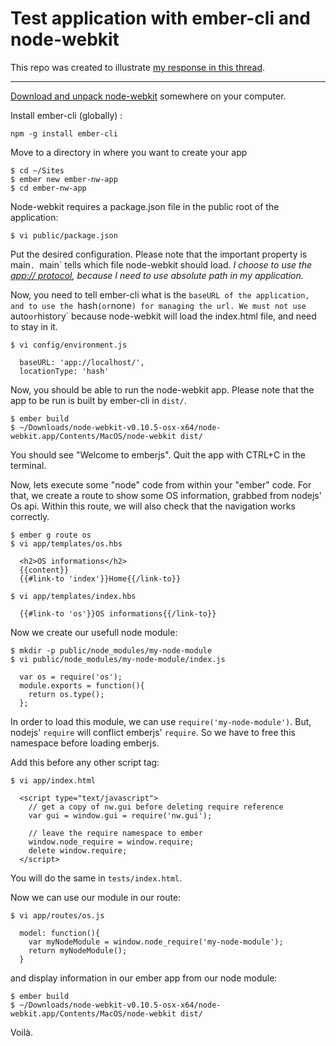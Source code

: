 Test application with ember-cli and node-webkit
==========

This repo was created to illustrate [my response in this thread](http://discuss.emberjs.com/t/node-webkit-es6-amd-and-commonjs-resolved/4750/26).

---

[Download and unpack node-webkit](https://github.com/rogerwang/node-webkit) somewhere on your computer.

Install ember-cli (globally) : 

```
npm -g install ember-cli
```

Move to a directory in where you want to create your app

```
$ cd ~/Sites
$ ember new ember-nw-app
$ cd ember-nw-app
```

Node-webkit requires a package.json file in the public root of the application:

```
$ vi public/package.json
```

Put the desired configuration. Please note that the important property is main`.
`main` tells which file node-webkit should load. 
_I choose to use the [app:// protocol](https://github.com/rogerwang/node-webkit/wiki/App%20protocol), 
because I need to use absolute path in my application._

Now, you need to tell ember-cli what is the `baseURL of the application, and to use the `hash` (or `none`)
for managing the url. We must not use `auto` or `history` because node-webkit 
will load the index.html file, and need to stay in it.

```
$ vi config/environment.js
  
  baseURL: 'app://localhost/',
  locationType: 'hash'
```

Now, you should be able to run the node-webkit app.
Please note that the app to be run is built by ember-cli in `dist/`.

```
$ ember build
$ ~/Downloads/node-webkit-v0.10.5-osx-x64/node-webkit.app/Contents/MacOS/node-webkit dist/
```

You should see "Welcome to emberjs".
Quit the app with CTRL+C in the terminal.

Now, lets execute some "node" code from within your "ember" code.
For that, we create a route to show some OS information, grabbed from nodejs' Os api.
Within this route, we will also check that the navigation works correctly.

```
$ ember g route os
$ vi app/templates/os.hbs

  <h2>OS informations</h2>
  {{content}}
  {{#link-to 'index'}}Home{{/link-to}}
```

```
$ vi app/templates/index.hbs

  {{#link-to 'os'}}OS informations{{/link-to}}
```

Now we create our usefull node module:

```
$ mkdir -p public/node_modules/my-node-module
$ vi public/node_modules/my-node-module/index.js

  var os = require('os');
  module.exports = function(){
    return os.type();
  };

```

In order to load this module, we can use `require('my-node-module')`.
But, nodejs' `require` will conflict emberjs' `require`.
So we have to free this namespace before loading emberjs.

Add this before any other script tag:

```
$ vi app/index.html
	
  <script type="text/javascript">
    // get a copy of nw.gui before deleting require reference  
    var gui = window.gui = require('nw.gui');

    // leave the require namespace to ember
    window.node_require = window.require;
    delete window.require;
  </script>
```

You will do the same in `tests/index.html`.

Now we can use our module in our route:

```
$ vi app/routes/os.js

  model: function(){
    var myNodeModule = window.node_require('my-node-module');
    return myNodeModule();
  }
```

and display information in our ember app from our node module:

```
$ ember build
$ ~/Downloads/node-webkit-v0.10.5-osx-x64/node-webkit.app/Contents/MacOS/node-webkit dist/
```

Voilà.
